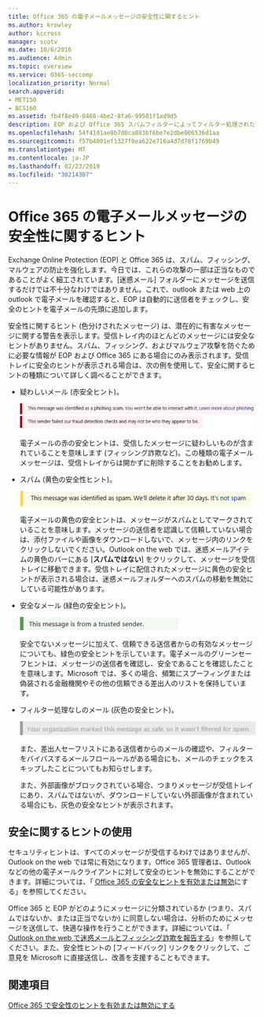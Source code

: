 ```yaml
---
title: Office 365 の電子メールメッセージの安全性に関するヒント
ms.author: krowley
author: kccross
manager: scotv
ms.date: 10/6/2016
ms.audience: Admin
ms.topic: overview
ms.service: O365-seccomp
localization_priority: Normal
search.appverid:
- MET150
- BCS160
ms.assetid: fb4f8e49-0468-4be2-8fa6-99501f1ad9d5
description: EOP および Office 365 スパムフィルターによってフィルター処理された電子メールメッセージの安全のヒントを紹介します。
ms.openlocfilehash: 54f41d1ae0b7d0ca883bf6be7e2dbe006536d1aa
ms.sourcegitcommit: f57b4001ef1327f0ea622e716a4d7d78f1769b49
ms.translationtype: MT
ms.contentlocale: ja-JP
ms.lasthandoff: 02/23/2019
ms.locfileid: "30214307"
---
```

# <a name="safety-tips-in-email-messages-in-office-365"></a>Office 365 の電子メールメッセージの安全性に関するヒント

Exchange Online Protection (EOP) と Office 365 は、スパム、フィッシング、マルウェアの防止を強化します。今日では、これらの攻撃の一部は正当なものであることがよく細工されています。[迷惑メール] フォルダーにメッセージを送信するだけでは不十分なわけではありません。これで、outlook または web 上の outlook で電子メールを確認すると、EOP は自動的に送信者をチェックし、安全のヒントを電子メールの先頭に追加します。 
  
安全性に関するヒント (色分けされたメッセージ) は、潜在的に有害なメッセージに関する警告を表示します。受信トレイ内のほとんどのメッセージには安全なヒントがありません。スパム、フィッシング、およびマルウェア攻撃を防ぐために必要な情報が EOP および Office 365 にある場合にのみ表示されます。受信トレイに安全のヒントが表示される場合は、次の例を使用して、安全に関するヒントの種類について詳しく調べることができます。
  
- 疑わしいメール (赤安全ヒント)。
    
    ![赤の安全ヒントを示すスクリーンショット。](media/5078a0be-e556-44a1-b169-09d780d26898.png)
  
    電子メールの赤の安全ヒントは、受信したメッセージに疑わしいものが含まれていることを意味します (フィッシング詐欺など)。この種類の電子メールメッセージは、受信トレイからは開かずに削除することをお勧めします。
    
- スパム (黄色の安全性ヒント)。
    
    ![黄色の安全性ヒントを示すスクリーンショット。](media/793c9265-ea44-48fd-a98f-804fadd4163b.png)
  
    電子メールの黄色の安全ヒントは、メッセージがスパムとしてマークされていることを意味します。メッセージの送信者を認識して信頼していない場合は、添付ファイルや画像をダウンロードしないで、メッセージ内のリンクをクリックしないでください。Outlook on the web では、迷惑メールアイテムの黄色のバーにある [**スパムではない**] をクリックして、メッセージを受信トレイに移動できます。受信トレイに配信されたメッセージに黄色の安全ヒントが表示される場合は、迷惑メールフォルダーへのスパムの移動を無効にしている可能性があります。 
    
- 安全なメール (緑色の安全ヒント)。
    
    ![緑の安全ヒントを示すスクリーンショット。](media/acbc11d0-f626-4848-9fbf-66eeeda3f803.png)
  
    安全でないメッセージに加えて、信頼できる送信者からの有効なメッセージについても、緑色の安全ヒントを示しています。電子メールのグリーンセーフヒントは、メッセージの送信者を確認し、安全であることを確認したことを意味します。Microsoft では、多くの場合、頻繁にスプーフィングまたは偽装される金融機関やその他の信頼できる差出人のリストを保持しています。
    
- フィルター処理なしのメール (灰色の安全ヒント)。
    
    ![灰色の安全なヒントを示すスクリーンショット。](media/c4d0cf8f-08e9-4c84-beee-1d9e0b022e0a.png)
  
    また、差出人セーフリストにある送信者からのメールの確認や、フィルターをバイパスするメールフロールールがある場合にも、メールのチェックをスキップしたことについてもお知らせします。 
    
    また、外部画像がブロックされている場合、つまりメッセージが受信トレイにあり、スパムではないが、ダウンロードしていない外部画像が含まれている場合にも、灰色の安全なヒントが表示されます。
    
## <a name="working-with-safety-tips"></a>安全に関するヒントの使用

セキュリティヒントは、すべてのメッセージが受信するわけではありませんが、Outlook on the web では常に有効になります。Office 365 管理者は、Outlook などの他の電子メールクライアントに対して安全のヒントを無効にすることができます。詳細については、「 [Office 365 の安全なヒントを有効または無効](enable-or-disable-safety-tips.md)にする」を参照してください。
  
Office 365 と EOP がどのようにメッセージに分類されているか (つまり、スパムではないか、または正当でないか) に同意しない場合は、分析のためにメッセージを送信して、快適な操作を行うことができます。詳細については、「 [Outlook on the web で迷惑メールとフィッシング詐欺を報告する](https://technet.microsoft.com/library/dn594557.aspx)」を参照してください。また、安全性ヒントの [フィードバック] リンクをクリックして、ご意見を Microsoft に直接送信し、改善を支援することもできます。
  
## <a name="see-also"></a>関連項目

[Office 365 で安全性のヒントを有効または無効にする](enable-or-disable-safety-tips.md)

